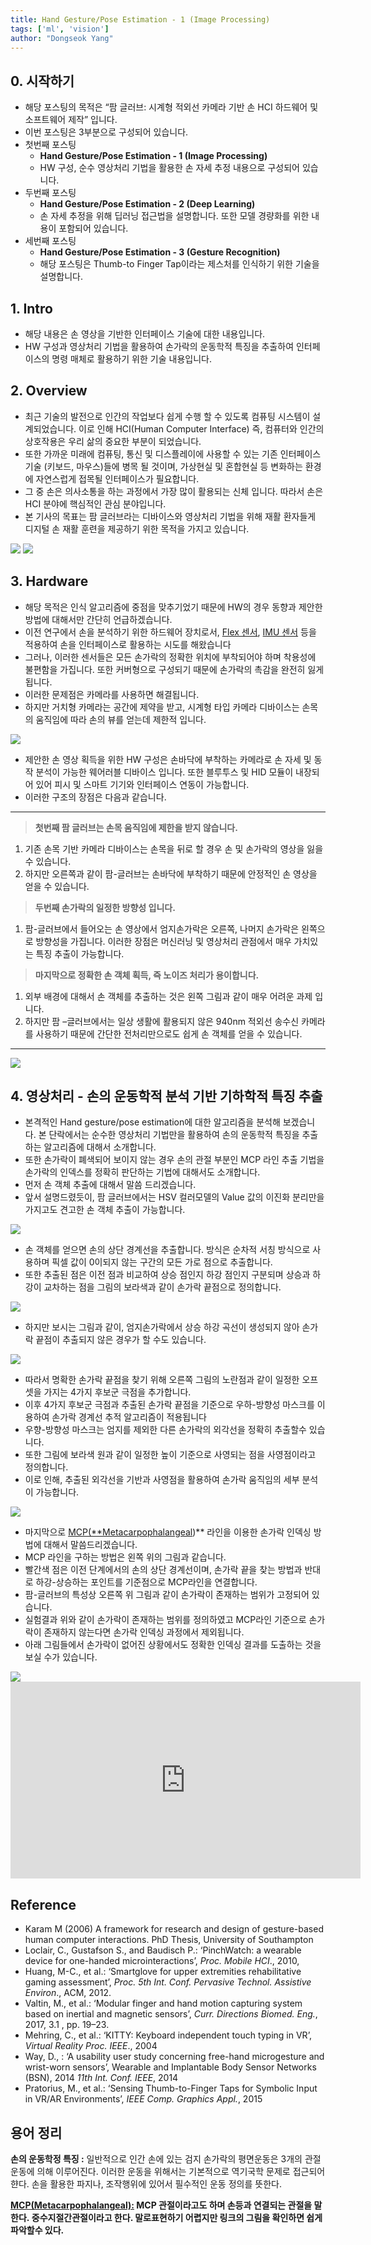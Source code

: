 ```yaml
---
title: Hand Gesture/Pose Estimation - 1 (Image Processing)
tags: ['ml', 'vision']
author: "Dongseok Yang"
---
```


## 0. 시작하기

- 해당 포스팅의 목적은 “팜 글러브: 시계형 적외선 카메라 기반 손 HCI 하드웨어 및 소프트웨어 제작” 입니다.
- 이번 포스팅은 3부분으로 구성되어 있습니다.
- 첫번째 포스팅
    - **Hand Gesture/Pose Estimation - 1 (Image Processing)**
    - HW 구성, 순수 영상처리 기법을 활용한 손 자세 추정 내용으로 구성되어 있습니다.
- 두번째 포스팅
    - **Hand Gesture/Pose Estimation - 2 (Deep Learning)**
    - 손 자세 추정을 위해 딥러닝 접근법을 설명합니다. 또한 모델 경량화를 위한 내용이 포함되어 있습니다.
- 세번째 포스팅
    - **Hand Gesture/Pose Estimation - 3 (Gesture Recognition)**
    - 해당 포스팅은 Thumb-to Finger Tap이라는 제스처를 인식하기 위한 기술을 설명합니다.


## 1. Intro

- 해당 내용은 손 영상을 기반한 인터페이스 기술에 대한 내용입니다.
- HW 구성과 영상처리 기법을 활용하여 손가락의 운동학적 특징을 추출하여 인터페이스의 명령 매체로 활용하기 위한 기술 내용입니다.

## 2. Overview

- 최근 기술의 발전으로 인간의 작업보다 쉽게 수행 할 수 있도록 컴퓨팅 시스템이 설계되었습니다. 이로 인해 HCI(Human Computer Interface) 즉, 컴퓨터와 인간의 상호작용은 우리 삶의 중요한 부분이 되었습니다.
- 또한 가까운 미래에 컴퓨팅, 통신 및 디스플레이에 사용할 수 있는 기존 인터페이스 기술 (키보드, 마우스)들에 병목 될 것이며, 가상현실 및 혼합현실 등 변화하는 환경에 자연스럽게 접목될 인터페이스가 필요합니다.
- 그 중 손은 의사소통을 하는 과정에서 가장 많이 활용되는 신체 입니다. 따라서 손은 HCI 분야에 핵심적인 관심 분야입니다.
- 본 기사의 목표는 팜 글러브라는 디바이스와 영상처리 기법을 위해 재활 환자들게 디지털 손 재활 훈련을 제공하기 위한 목적을 가지고 있습니다.

<img src="https://user-images.githubusercontent.com/37643248/164342167-8a2d9a3d-d6d9-43b3-8b6a-fcf07a9e89f8.png">

<img src="https://user-images.githubusercontent.com/37643248/164342190-b51d7f70-3fd5-45cf-820d-002e32ccd0d9.png">

## 3. Hardware

- 해당 목적은 인식 알고리즘에 중점을 맞추기었기 때문에 HW의 경우 동향과 제안한 방법에 대해서만 간단히 언급하겠습니다.
- 이전 연구에서 손을 분석하기 위한 하드웨어 장치로서, [Flex 센서](https://en.wikipedia.org/wiki/Flex_sensor), [IMU 센서](https://towardsdatascience.com/what-is-imu-9565e55b44c) 등을 적용하여 손을 인터페이스로 활용하는 시도를 해왔습니다
- 그러나, 이러한 센서들은 모든 손가락의 정확한 위치에 부착되어야 하며 착용성에 불편함을 가집니다. 또한 커버형으로 구성되기 때문에 손가락의 촉감을 완전히 잃게 됩니다.
- 이러한 문제점은 카메라를 사용하면 해결됩니다.
- 하지만 거치형 카메라는 공간에 제약을 받고, 시계형 타입 카메라 디바이스는 손목의 움직임에 따라 손의 뷰를 얻는데 제한적 입니다.

<img src="https://user-images.githubusercontent.com/37643248/164342222-9920b26c-0911-4a98-ab16-e0bbc5733cca.png">

- 제안한 손 영상 획득을 위한 HW 구성은 손바닥에 부착하는 카메라로 손 자세 및 동작 분석이 가능한 웨어러블 디바이스 입니다. 또한 블루투스 및 HID 모듈이 내장되어 있어 피시 및 스마트 기기와 인터페이스 연동이 가능합니다.
- 이러한 구조의 장점은 다음과 같습니다.

---

> **첫번째 팜 글러브는 손목 움직임에 제한을 받지 않습니다.**
> 
1. 기존 손목 기반 카메라 디바이스는 손목을 뒤로 할 경우 손 및 손가락의 영상을 잃을 수 있습니다.
2. 하지만 오른쪽과 같이 팜-글러브는 손바닥에 부착하기 때문에 안정적인 손 영상을 얻을 수 있습니다.

> **두번째 손가락의 일정한 방향성 입니다.**
> 
1. 팜-글러브에서 들어오는 손 영상에서 엄지손가락은 오른쪽, 나머지 손가락은 왼쪽으로 방향성을 가집니다. 이러한 장점은 머신러닝 및 영상처리 관점에서 매우 가치있는 특징 추출이 가능합니다.

> **마지막으로 정확한 손 객체 획득, 즉 노이즈 처리가 용이합니다.**
> 
1. 외부 배경에 대해서 손 객체를 추출하는 것은 왼쪽 그림과 같이 매우 어려운 과제 입니다.
2. 하지만 팜 –글러브에서는 일상 생활에 활용되지 않은 940nm 적외선 송수신 카메라를 사용하기 때문에 간단한 전처리만으로도 쉽게 손 객체를 얻을 수 있습니다.

---

<img src="https://user-images.githubusercontent.com/37643248/164342236-659293a0-a480-4e75-a4eb-8ae35aeb3236.png">

## 4. 영상처리 - 손의 운동학적 분석 기반 기하학적 특징 추출

- 본격적인 Hand gesture/pose estimation에 대한 알고리즘을 분석해 보겠습니다. 본 단락에서는 순수한 영상처리 기법만을 활용하여 손의 운동학적 특징을 추출하는 알고리즘에 대해서 소개합니다.
- 또한 손가락이 폐색되어 보이지 않는 경우 손의 관절 부분인 MCP 라인 추출 기법을 손가락의 인덱스를 정확히 판단하는 기법에 대해서도 소개합니다.
- 먼저 손 객체 추출에 대해서 말씀 드리겠습니다.
- 앞서 설명드렸듯이, 팜 글러브에서는 HSV 컬러모델의 Value 값의 이진화 분리만을 가지고도 견고한 손 객체 추출이 가능합니다.

<img src="https://user-images.githubusercontent.com/37643248/164342258-5117efd7-6ffb-487d-bad2-51c41266f8aa.png">

- 손 객체를 얻으면 손의 상단 경계선을 추출합니다. 방식은 순차적 서칭 방식으로 사용하며 픽셀 값이 0이되지 않는 구간의 모든 가로 점으로 추출합니다.
- 또한 추출된 점은 이전 점과 비교하여 상승 점인지 하강 점인지 구분되며 상승과 하강이 교차하는 점을 그림의 보라색과 같이 손가락 끝점으로 정의합니다.

<img src="https://user-images.githubusercontent.com/37643248/164342281-2e48f8c6-ab83-4175-9f10-8de39067dbb9.png">

- 하지만 보시는 그림과 같이, 엄지손가락에서 상승 하강 곡선이 생성되지 않아 손가락 끝점이 추출되지 않은 경우가 할 수도 있습니다.

<img src="https://user-images.githubusercontent.com/37643248/164342295-fd12c76e-19dd-4389-a71c-93b2ff8a5bc3.png">

- 따라서 명확한 손가락 끝점을 찾기 위해 오른쪽 그림의 노란점과 같이 일정한 오프셋을 가지는 4가지 후보군 극점을 추가합니다.
- 이후 4가지 후보군 극점과 추출된 손가락 끝점을 기준으로 우하-방향성 마스크를 이용하여 손가락 경계선 추적 알고리즘이 적용됩니다
- 우향-방향성 마스크는 엄지를 제외한 다른 손가락의 외각선을 정확히 추출할수 있습니다.
- 또한 그림에 보라색 원과 같이 일정한 높이 기준으로 사영되는 점을 사영점이라고 정의합니다.
- 이로 인해, 추출된 외각선을 기반과 사영점을 활용하여 손가락 움직임의 세부 분석이 가능합니다.

<img src="https://user-images.githubusercontent.com/37643248/164342321-edd8c73a-74f9-4df0-82e3-a39fd1e6448b.png">

- 마지막으로 [MCP(**Metacarpophalangeal](https://m.blog.naver.com/PostView.naver?isHttpsRedirect=true&blogId=spm0808&logNo=40207380223))** 라인을 이용한 손가락 인덱싱 방법에 대해서 말씀드리겠습니다.
- MCP 라인을 구하는 방법은 왼쪽 위의 그림과 같습니다.
- 빨간색 점은 이전 단계에서의 손의 상단 경계선이며, 손가락 끝을 찾는 방법과 반대로 하강-상승하는 포인트를 기준점으로 MCP라인을 연결합니다.
- 팜-글러브의 특성상 오른쪽 위 그림과 같이 손가락이 존재하는 범위가 고정되어 있습니다.
- 실험결과 위와 같이 손가락이 존재하는 범위를 정의하였고 MCP라인 기준으로 손가락이 존재하지 않는다면 손가락 인덱싱 과정에서 제외됩니다.
- 아래 그림들에서 손가락이 없어진 상황에서도 정확한 인덱싱 결과를 도출하는 것을 보실 수가 있습니다.

<img src="https://user-images.githubusercontent.com/37643248/164342342-95b90727-5f46-4065-a490-371aa449e80e.png">

<iframe width="560" height="315" src="https://www.youtube.com/embed/UtzxFnwHw4g" title="YouTube video player" frameborder="0" allow="accelerometer; autoplay; clipboard-write; encrypted-media; gyroscope; picture-in-picture" allowfullscreen></iframe>

## Reference

- Karam M (2006) A framework for research and design of gesture-based human computer interactions. PhD Thesis, University of Southampton
- Loclair, C., Gustafson S., and Baudisch P.: ‘PinchWatch: a wearable device for one-handed microinteractions’, *Proc. Mobile HCI*., 2010,
- Huang, M-C., et al.: ‘Smartglove for upper extremities rehabilitative gaming assessment’, *Proc. 5th Int. Conf. Pervasive Technol. Assistive Environ*., ACM, 2012.
- Valtin, M., et al.: ‘Modular finger and hand motion capturing system based on inertial and magnetic sensors’, *Curr. Directions Biomed. Eng.*, 2017, 3.1 , pp. 19–23.
- Mehring, C., et al.: ‘KITTY: Keyboard independent touch typing in VR’, *Virtual Reality Proc. IEEE*., 2004
- Way, D., : ‘A usability user study concerning free-hand microgesture and wrist-worn sensors’, Wearable and Implantable Body Sensor Networks (BSN), 2014 *11th Int. Conf. IEEE*, 2014
- Pratorius, M., et al.: ‘Sensing Thumb-to-Finger Taps for Symbolic Input in VR/AR Environments’, *IEEE Comp. Graphics Appl.*, 2015

## 용어 정리

**손의 운동학정 특징 :** 일반적으로 인간 손에 있는 검지 손가락의 평면운동은 3개의 관절운동에 의해 이루어진다. 이러한 운동을 위해서는 기본적으로 역기국학 문제로 접근되어 햔다. 손을 활용한 파지나, 조작행위에 있어서 필수적인 운동 정의를 뜻한다.

 **[MCP(Metacarpophalangeal):](https://m.blog.naver.com/PostView.naver?isHttpsRedirect=true&blogId=spm0808&logNo=40207380223) MCP 관절이라고도 하며 손등과 연결되는 관절을 말한다. 중수지절간관절이라고 한다. 말로표현하기 어렵지만 링크의 그림을 확인하면 쉽게 파악할수 있다.**
